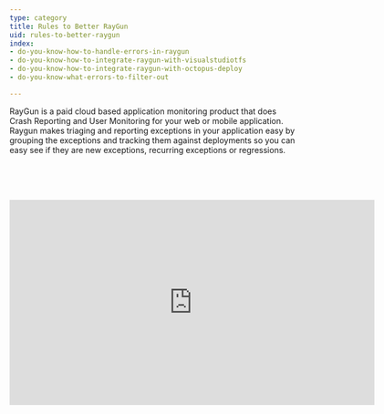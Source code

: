 ```yaml
---
type: category
title: Rules to Better RayGun
uid: rules-to-better-raygun
index:
- do-you-know-how-to-handle-errors-in-raygun
- do-you-know-how-to-integrate-raygun-with-visualstudiotfs
- do-you-know-how-to-integrate-raygun-with-octopus-deploy
- do-you-know-what-errors-to-filter-out

---
```

<p>​​RayGun is a paid&#160;cloud based application monitoring product that does Crash Reporting and User Monitoring for your web or mobile&#160;application. Raygun makes triaging and reporting exceptions in your application easy by grouping the exceptions and tracking them against deployments so you can easy see if they are new exceptions, recurring exceptions or regressions.​<br><br></p>
<p>​</p>​<div class="ms-rtestate-read ms-rte-embedcode ms-rte-embedil ms-rtestate-notify"><iframe width="640" height="360" src="https&#58;//www.youtube.com/embed/2biKJboCoE4" frameborder="0"></iframe>&#160;</div><p>​<br><br></p>

